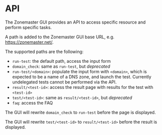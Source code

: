 # API

The Zonemaster GUI provides an API to access specific resource and perform
specific tasks.

A path is added to the Zonemaster GUI base URL, e.g.
<https://zonemaster.net/>.

The supported paths are the following:

* `run-test`: the default path, access the input form
* `domain_check`: same as `run-test`, but *deprecated*
* `run-test/<domain>`: populate the input form with `<domain>`, which is expected
  to be a name of a DNS zone, and launch the test. Currently undelegated tests
  cannot be performed via the API.
* `result/<test-id>`: access the result page with results for the test with
  `<test-id>`
* `test/<test-id>`: same as `result/<test-id>`, but *deprecated*
* `faq`: access the FAQ

The GUI will rewrite `domain_check` to `run-test` before the page is displayed.

The GUI will rewrite `test/<test-id>` to `result/<test-id>` before the result
is displayed.
